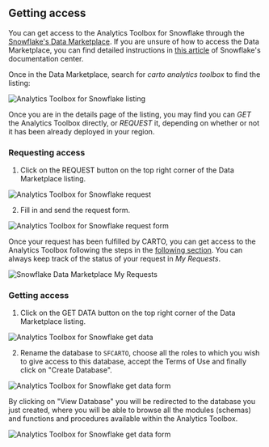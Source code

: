 ## Getting access

You can get access to the Analytics Toolbox for Snowflake through the [Snowflake's Data Marketplace](https://www.snowflake.com/datasets/carto-spatial-extension/). If you are unsure of how to access the Data Marketplace, you can find detailed instructions in [this article](https://docs.snowflake.com/en/user-guide/data-marketplace-intro.html#how-do-i-access-the-snowflake-data-marketplace-to-browse-listings) of Snowflake's documentation center.

Once in the Data Marketplace, search for _carto analytics toolbox_ to find the listing:

![Analytics Toolbox for Snowflake listing](/img/sf-spatial-extension/sf-datamarketplace-step1.png)

Once you are in the details page of the listing, you may find you can _GET_ the Analytics Toolbox directly, or _REQUEST_ it, depending on whether or not it has been already deployed in your region.


### Requesting access

1. Click on the REQUEST button on the top right corner of the Data Marketplace listing. 

![Analytics Toolbox for Snowflake request](/img/sf-spatial-extension/sf-datamarketplace-step2-request.png)

2. Fill in and send the request form.

![Analytics Toolbox for Snowflake request form](/img/sf-spatial-extension/sf-datamarketplace-step2-request.png)

Once your request has been fulfilled by CARTO, you can get access to the Analytics Toolbox following the steps in the [following section](#getting-access). You can always keep track of the status of your request in _My Requests_.

![Snowflake Data Marketplace My Requests](/img/sf-spatial-extension/sf-datamarketplace-myrequests.png)


### Getting access

1. Click on the GET DATA button on the top right corner of the Data Marketplace listing.

![Analytics Toolbox for Snowflake get data](/img/sf-spatial-extension/sf-datamarketplace-step2-get.png)

2. Rename the database to `SFCARTO`, choose all the roles to which you wish to give access to this database, accept the Terms of Use and finally click on "Create Database".

![Analytics Toolbox for Snowflake get data form](/img/sf-spatial-extension/sf-datamarketplace-step3-get.png)

By clicking on "View Database" you will be redirected to the database you just created, where you will be able to browse all the modules (schemas) and functions and procedures available within the Analytics Toolbox. 

![Analytics Toolbox for Snowflake get data form](/img/sf-spatial-extension/sf-datamarketplace-step5-get.png)
